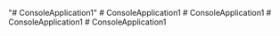 "# ConsoleApplication1" 
#   C o n s o l e A p p l i c a t i o n 1  
 #   C o n s o l e A p p l i c a t i o n 1  
 #   C o n s o l e A p p l i c a t i o n 1  
 #   C o n s o l e A p p l i c a t i o n 1  
 